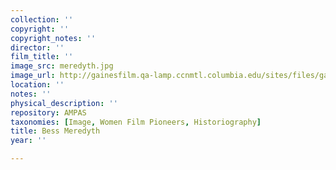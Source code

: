 ```yaml
---
collection: ''
copyright: ''
copyright_notes: ''
director: ''
film_title: ''
image_src: meredyth.jpg
image_url: http://gainesfilm.qa-lamp.ccnmtl.columbia.edu/sites/files/gainesfilm/images/meredyth.jpg
location: ''
notes: ''
physical_description: ''
repository: AMPAS
taxonomies: [Image, Women Film Pioneers, Historiography]
title: Bess Meredyth
year: ''

---
```

